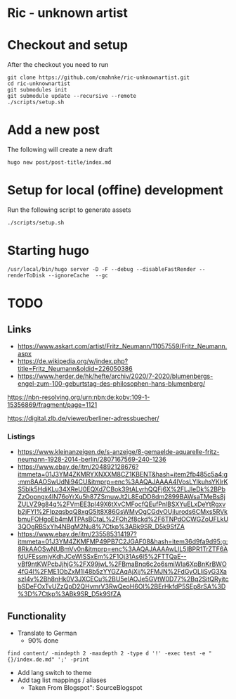 Ric - unknown artist
===================

# Checkout and setup

After the checkout you need to run

```
git clone https://github.com/cmahnke/ric-unknownartist.git
cd ric-unknownartist
git submodules init
git submodule update --recursive --remote
./scripts/setup.sh
```

# Add a new post

The following will create a new draft

```
hugo new post/post-title/index.md
```

# Setup for local (offine) development

Run the following script to generate assets

```
./scripts/setup.sh
```

# Starting hugo

```
/usr/local/bin/hugo server -D -F --debug --disableFastRender --renderToDisk --ignoreCache  --gc
```

# TODO

## Links

* https://www.askart.com/artist/Fritz_Neumann/11057559/Fritz_Neumann.aspx
* https://de.wikipedia.org/w/index.php?title=Fritz_Neumann&oldid=226050386
* https://www.herder.de/hk/hefte/archiv/2020/7-2020/blumenbergs-engel-zum-100-geburtstag-des-philosophen-hans-blumenberg/


https://nbn-resolving.org/urn:nbn:de:kobv:109-1-15356869/fragment/page=1121

https://digital.zlb.de/viewer/berliner-adressbuecher/

### Listings
* https://www.kleinanzeigen.de/s-anzeige/8-gemaelde-aquarelle-fritz-neumann-1928-2014-berlin/2807167569-240-1236
* https://www.ebay.de/itm/204892128676?itmmeta=01J3YM4ZKMRYXNXXM8CZ1KBENT&hash=item2fb485c5a4:g:mm8AAOSwUdNi94CU&itmprp=enc%3AAQAJAAAA4IVosLYlkuhsYKlrKS5blk5HdiKLu34XReU0EQXd7CBok39tALyrhQQFj6X%2FLJleDk%2BPbZzOopngx4lN76oYrXu5h87ZSmuwJt2L8EqDD8dm2899BAWsaTMeBs8jZULVZ9g84q%2FVmEE3pl49X6tXvCMFocfQEufPnlBSXYuELxDeYtRgxvb2jFYI%2FIpzqsbqQ8xgG5lt8X86GsWMyOgCGdvOUjIurods6CMxs5RVkbmuFOHgoEb4mMTPAsBCtaL%2FOh2f8ckd%2F6TNPdOCWGZoUFLkU3QOgRBSxYh4NBgM2Nu8%7Ctkp%3ABk9SR_D5k9SfZA
* https://www.ebay.de/itm/235585314197?itmmeta=01J3YM4ZKMFMP49PB7C2JGAF08&hash=item36d9fa9d95:g:8RkAAOSwNUBmVv0n&itmprp=enc%3AAQAJAAAAwLIL5IBPR1TrZTF6AfdUFEssmjyKdhJCeWISSxEm%2F1Oj31As6l5%2FTTQaE--vBf9ntKWPcbJjhjG%2FX99jwL%2FBmaBnq6c2o6smiWIa6XpBnKrBWO4fG4l%2FME1ObZxM1l48b5zYYGZAqAjXjj%2FMJN%2FdGyOLliSyG3XaszI4v%2Bh8nHk0V3JXCECu%2BU5eIAOJe5GVtW0D77%2Bq2SitQRyitcbSDeFOxTvUZzQpD2QHvmrV3RwQeoH6Ol%2BErHkfdP5SEp8rSA%3D%3D%7Ctkp%3ABk9SR_D5k9SfZA


## Functionality
* Translate to German
  * 90% done
```
find content/ -mindepth 2 -maxdepth 2 -type d '!' -exec test -e "{}/index.de.md" ';' -print
```
* Add lang switch to theme
* Add tag list mappings / aliases
  * Taken From Blogspot": SourceBlogspot

